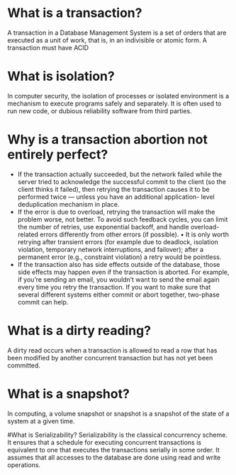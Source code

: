 # What is a transaction?
A transaction in a Database Management System is a set of orders that are executed as a unit of work, that is, in an indivisible or atomic form. A transaction must have ACID

# What is isolation?
In computer security, the isolation of processes or isolated environment is a mechanism to execute programs safely and separately. It is often used to run new code, or dubious reliability software from third parties.

# Why is a transaction abortion not entirely perfect?
- If the transaction actually succeeded, but the network failed while the server tried to acknowledge the successful commit to the client (so the client thinks it failed), then retrying the transaction causes it to be performed twice — unless you have an additional application- level deduplication mechanism in place.
- If the error is due to overload, retrying the transaction will make the problem worse, not better. To avoid such feedback cycles, you can limit the number of retries, use exponential backoff, and handle overload-related errors differently from other errors (if possible). • It is only worth retrying after transient errors (for example due to deadlock, isolation violation, temporary network interruptions, and failover); after a permanent error (e.g., constraint violation) a retry would be pointless.
- If the transaction also has side effects outside of the database, those side effects may happen even if the transaction is aborted. For example, if you’re sending an email, you wouldn’t want to send the email again every time you retry the transaction. If you want to make sure that several different systems either commit or abort together, two-phase commit can help.

# What is a dirty reading?
A dirty read occurs when a transaction is allowed to read a row that has been modified by another concurrent transaction but has not yet been committed.

# What is a snapshot?
In computing, a volume snapshot or snapshot is a snapshot of the state of a system at a given time.

#What is Serializability?
Serializability is the classical concurrency scheme. It ensures that a schedule for executing concurrent transactions is equivalent to one that executes the transactions serially in some order. It assumes that all accesses to the database are done using read and write operations.
